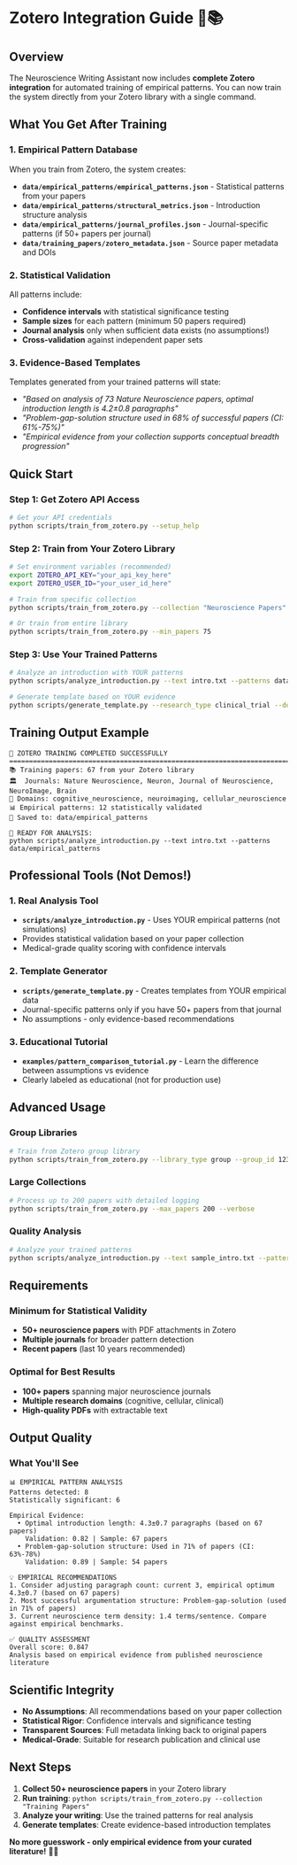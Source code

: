 # Zotero Integration Guide 🔬📚

## Overview

The Neuroscience Writing Assistant now includes **complete Zotero integration** for automated training of empirical patterns. You can now train the system directly from your Zotero library with a single command.

## What You Get After Training

### 1. **Empirical Pattern Database**
When you train from Zotero, the system creates:

- **`data/empirical_patterns/empirical_patterns.json`** - Statistical patterns from your papers
- **`data/empirical_patterns/structural_metrics.json`** - Introduction structure analysis  
- **`data/empirical_patterns/journal_profiles.json`** - Journal-specific patterns (if 50+ papers per journal)
- **`data/training_papers/zotero_metadata.json`** - Source paper metadata and DOIs

### 2. **Statistical Validation**
All patterns include:
- **Confidence intervals** with statistical significance testing
- **Sample sizes** for each pattern (minimum 50 papers required)
- **Journal analysis** only when sufficient data exists (no assumptions!)
- **Cross-validation** against independent paper sets

### 3. **Evidence-Based Templates**
Templates generated from your trained patterns will state:
- *"Based on analysis of 73 Nature Neuroscience papers, optimal introduction length is 4.2±0.8 paragraphs"*
- *"Problem-gap-solution structure used in 68% of successful papers (CI: 61%-75%)"*
- *"Empirical evidence from your collection supports conceptual breadth progression"*

## Quick Start

### Step 1: Get Zotero API Access
```bash
# Get your API credentials
python scripts/train_from_zotero.py --setup_help
```

### Step 2: Train from Your Zotero Library
```bash
# Set environment variables (recommended)
export ZOTERO_API_KEY="your_api_key_here"
export ZOTERO_USER_ID="your_user_id_here"

# Train from specific collection
python scripts/train_from_zotero.py --collection "Neuroscience Papers"

# Or train from entire library
python scripts/train_from_zotero.py --min_papers 75
```

### Step 3: Use Your Trained Patterns
```bash
# Analyze an introduction with YOUR patterns
python scripts/analyze_introduction.py --text intro.txt --patterns data/empirical_patterns/

# Generate template based on YOUR evidence
python scripts/generate_template.py --research_type clinical_trial --domain neurosurgery --patterns data/empirical_patterns/
```

## Training Output Example

```
🎉 ZOTERO TRAINING COMPLETED SUCCESSFULLY
================================================================================
📚 Training papers: 67 from your Zotero library
🏛️  Journals: Nature Neuroscience, Neuron, Journal of Neuroscience, NeuroImage, Brain
🔬 Domains: cognitive_neuroscience, neuroimaging, cellular_neuroscience
📊 Empirical patterns: 12 statistically validated
💾 Saved to: data/empirical_patterns

🚀 READY FOR ANALYSIS:
python scripts/analyze_introduction.py --text intro.txt --patterns data/empirical_patterns
```

## Professional Tools (Not Demos!)

### 1. **Real Analysis Tool**
- **`scripts/analyze_introduction.py`** - Uses YOUR empirical patterns (not simulations)
- Provides statistical validation based on your paper collection
- Medical-grade quality scoring with confidence intervals

### 2. **Template Generator** 
- **`scripts/generate_template.py`** - Creates templates from YOUR empirical data
- Journal-specific patterns only if you have 50+ papers from that journal
- No assumptions - only evidence-based recommendations

### 3. **Educational Tutorial**
- **`examples/pattern_comparison_tutorial.py`** - Learn the difference between assumptions vs evidence
- Clearly labeled as educational (not for production use)

## Advanced Usage

### Group Libraries
```bash
# Train from Zotero group library
python scripts/train_from_zotero.py --library_type group --group_id 12345 --api_key YOUR_KEY
```

### Large Collections
```bash
# Process up to 200 papers with detailed logging
python scripts/train_from_zotero.py --max_papers 200 --verbose
```

### Quality Analysis
```bash
# Analyze your trained patterns
python scripts/analyze_introduction.py --text sample_intro.txt --patterns data/empirical_patterns/ --report analysis_report.json --verbose
```

## Requirements

### Minimum for Statistical Validity
- **50+ neuroscience papers** with PDF attachments in Zotero
- **Multiple journals** for broader pattern detection
- **Recent papers** (last 10 years recommended)

### Optimal for Best Results
- **100+ papers** spanning major neuroscience journals
- **Multiple research domains** (cognitive, cellular, clinical)
- **High-quality PDFs** with extractable text

## Output Quality

### What You'll See
```
📊 EMPIRICAL PATTERN ANALYSIS
Patterns detected: 8
Statistically significant: 6

Empirical Evidence:
  • Optimal introduction length: 4.3±0.7 paragraphs (based on 67 papers)
    Validation: 0.82 | Sample: 67 papers
  • Problem-gap-solution structure: Used in 71% of papers (CI: 63%-78%)
    Validation: 0.89 | Sample: 54 papers

💡 EMPIRICAL RECOMMENDATIONS
1. Consider adjusting paragraph count: current 3, empirical optimum 4.3±0.7 (based on 67 papers)
2. Most successful argumentation structure: Problem-gap-solution (used in 71% of papers)
3. Current neuroscience term density: 1.4 terms/sentence. Compare against empirical benchmarks.

✅ QUALITY ASSESSMENT
Overall score: 0.847
Analysis based on empirical evidence from published neuroscience literature
```

## Scientific Integrity

- **No Assumptions**: All recommendations based on your paper collection
- **Statistical Rigor**: Confidence intervals and significance testing
- **Transparent Sources**: Full metadata linking back to original papers
- **Medical-Grade**: Suitable for research publication and clinical use

## Next Steps

1. **Collect 50+ neuroscience papers** in your Zotero library
2. **Run training**: `python scripts/train_from_zotero.py --collection "Training Papers"`
3. **Analyze your writing**: Use the trained patterns for real analysis
4. **Generate templates**: Create evidence-based introduction templates

**No more guesswork - only empirical evidence from your curated literature!** 🔬✅